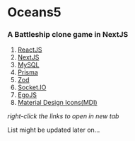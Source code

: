 # Oceans5

### A Battleship clone game in NextJS

1. [ReactJS](https://react.dev)
2. [NextJS](https://nextjs.org)
3. [MySQL](https://www.msql.com)
4. [Prisma](https://prisma.io)
5. [Zod](https://zod.dev)
6. [Socket.IO](https://socket.io/)
7. [EgoJS](https://github.com/oguzeroglu/Ego)
8. [Material Design Icons(MDI)](https://pictogrammers.com/library/mdi/)

_right-click the links to open in new tab_

List might be updated later on…
